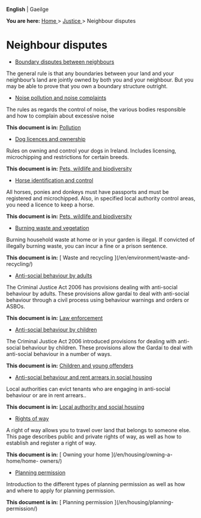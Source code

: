 **English** |  Gaeilge 

**You are here:** [ Home ](/en/) > [ Justice ](/en/justice/) > Neighbour
disputes

#  Neighbour disputes

  * [ Boundary disputes between neighbours ](/en/justice/neighbour-disputes/boundary-disputes/)

The general rule is that any boundaries between your land and your neighbour’s
land are jointly owned by both you and your neighbour. But you may be able to
prove that you own a boundary structure outright.

  * [ Noise pollution and noise complaints ](/en/environment/pollution/noise-regulations/)

The rules as regards the control of noise, the various bodies responsible and
how to complain about excessive noise

**This document is in:** [ Pollution ](/en/environment/pollution/)

  * [ Dog licences and ownership ](/en/environment/pets-and-wildlife/control-of-dogs/)

Rules on owning and control your dogs in Ireland. Includes licensing,
microchipping and restrictions for certain breeds.

**This document is in:** [ Pets, wildlife and biodiversity
](/en/environment/pets-and-wildlife/)

  * [ Horse identification and control ](/en/environment/pets-and-wildlife/control-of-horses/)

All horses, ponies and donkeys must have passports and must be registered and
microchipped. Also, in specified local authority control areas, you need a
licence to keep a horse.

**This document is in:** [ Pets, wildlife and biodiversity
](/en/environment/pets-and-wildlife/)

  * [ Burning waste and vegetation ](/en/environment/waste-and-recycling/burning-household-waste/)

Burning household waste at home or in your garden is illegal. If convicted of
illegally burning waste, you can incur a fine or a prison sentence.

**This document is in:** [ Waste and recycling ](/en/environment/waste-and-
recycling/)

  * [ Anti-social behaviour by adults ](/en/justice/law-enforcement/anti-social-behaviour-by-adults/)

The Criminal Justice Act 2006 has provisions dealing with anti-social
behaviour by adults. These provisions allow gardaí to deal with anti-social
behaviour through a civil process using behaviour warnings and orders or
ASBOs.

**This document is in:** [ Law enforcement ](/en/justice/law-enforcement/)

  * [ Anti-social behaviour by children ](/en/justice/children-and-young-offenders/anti-social-behaviour-by-children/)

The Criminal Justice Act 2006 introduced provisions for dealing with anti-
social behaviour by children. These provisions allow the Gardaí to deal with
anti-social behaviour in a number of ways.

**This document is in:** [ Children and young offenders
](/en/justice/children-and-young-offenders/)

  * [ Anti-social behaviour and rent arrears in social housing ](/en/housing/local-authority-and-social-housing/anti-social-behaviour-and-rent-arrears-in-social-housing/)

Local authorities can evict tenants who are engaging in anti-social behaviour
or are in rent arrears..

**This document is in:** [ Local authority and social housing
](/en/housing/local-authority-and-social-housing/)

  * [ Rights of way ](/en/housing/owning-a-home/home-owners/right-of-way/)

A right of way allows you to travel over land that belongs to someone else.
This page describes public and private rights of way, as well as how to
establish and register a right of way.

**This document is in:** [ Owning your home ](/en/housing/owning-a-home/home-
owners/)

  * [ Planning permission ](/en/housing/planning-permission/planning-permission/)

Introduction to the different types of planning permission as well as how and
where to apply for planning permission.

**This document is in:** [ Planning permission ](/en/housing/planning-
permission/)
